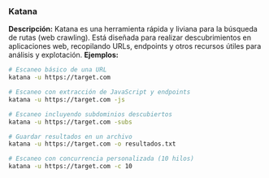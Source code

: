 ### Katana
**Descripción:** Katana es una herramienta rápida y liviana para la búsqueda de rutas (web crawling). Está diseñada para realizar descubrimientos en aplicaciones web, recopilando URLs, endpoints y otros recursos útiles para análisis y explotación.
**Ejemplos:**
```bash
# Escaneo básico de una URL
katana -u https://target.com  

# Escaneo con extracción de JavaScript y endpoints
katana -u https://target.com -js  

# Escaneo incluyendo subdominios descubiertos
katana -u https://target.com -subs  

# Guardar resultados en un archivo
katana -u https://target.com -o resultados.txt  

# Escaneo con concurrencia personalizada (10 hilos)
katana -u https://target.com -c 10 
```
